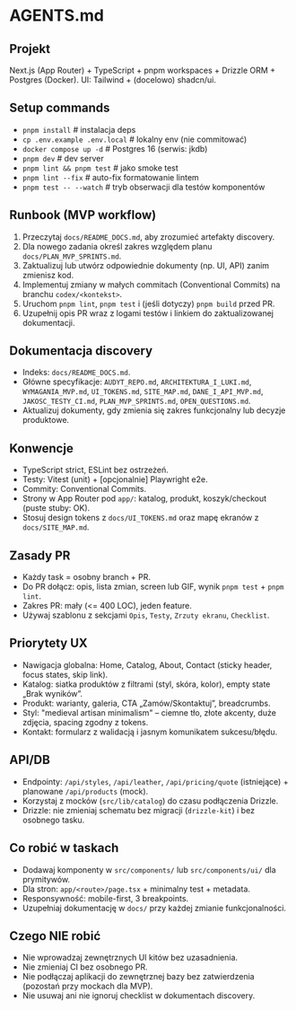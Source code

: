 # AGENTS.md

## Projekt
Next.js (App Router) + TypeScript + pnpm workspaces + Drizzle ORM + Postgres (Docker). UI: Tailwind + (docelowo) shadcn/ui.

## Setup commands
- `pnpm install`                     # instalacja deps
- `cp .env.example .env.local`       # lokalny env (nie commitować)
- `docker compose up -d`             # Postgres 16 (serwis: jkdb)
- `pnpm dev`                         # dev server
- `pnpm lint && pnpm test`           # jako smoke test
- `pnpm lint --fix`                  # auto-fix formatowanie lintem
- `pnpm test -- --watch`             # tryb obserwacji dla testów komponentów

## Runbook (MVP workflow)
1. Przeczytaj `docs/README_DOCS.md`, aby zrozumieć artefakty discovery.
2. Dla nowego zadania określ zakres względem planu `docs/PLAN_MVP_SPRINTS.md`.
3. Zaktualizuj lub utwórz odpowiednie dokumenty (np. UI, API) zanim zmienisz kod.
4. Implementuj zmiany w małych commitach (Conventional Commits) na branchu `codex/<kontekst>`.
5. Uruchom `pnpm lint`, `pnpm test` i (jeśli dotyczy) `pnpm build` przed PR.
6. Uzupełnij opis PR wraz z logami testów i linkiem do zaktualizowanej dokumentacji.

## Dokumentacja discovery
- Indeks: `docs/README_DOCS.md`.
- Główne specyfikacje: `AUDYT_REPO.md`, `ARCHITEKTURA_I_LUKI.md`, `WYMAGANIA_MVP.md`, `UI_TOKENS.md`, `SITE_MAP.md`, `DANE_I_API_MVP.md`, `JAKOSC_TESTY_CI.md`, `PLAN_MVP_SPRINTS.md`, `OPEN_QUESTIONS.md`.
- Aktualizuj dokumenty, gdy zmienia się zakres funkcjonalny lub decyzje produktowe.

## Konwencje
- TypeScript strict, ESLint bez ostrzeżeń.
- Testy: Vitest (unit) + [opcjonalnie] Playwright e2e.
- Commity: Conventional Commits.
- Strony w App Router pod `app/`: katalog, produkt, koszyk/checkout (puste stuby: OK).
- Stosuj design tokens z `docs/UI_TOKENS.md` oraz mapę ekranów z `docs/SITE_MAP.md`.

## Zasady PR
- Każdy task = osobny branch + PR.
- Do PR dołącz: opis, lista zmian, screen lub GIF, wynik `pnpm test` + `pnpm lint`.
- Zakres PR: mały (<= 400 LOC), jeden feature.
- Używaj szablonu z sekcjami `Opis`, `Testy`, `Zrzuty ekranu`, `Checklist`.

## Priorytety UX
- Nawigacja globalna: Home, Catalog, About, Contact (sticky header, focus states, skip link).
- Katalog: siatka produktów z filtrami (styl, skóra, kolor), empty state „Brak wyników”.
- Produkt: warianty, galeria, CTA „Zamów/Skontaktuj”, breadcrumbs.
- Styl: "medieval artisan minimalism" – ciemne tło, złote akcenty, duże zdjęcia, spacing zgodny z tokens.
- Kontakt: formularz z walidacją i jasnym komunikatem sukcesu/błędu.

## API/DB
- Endpointy: `/api/styles`, `/api/leather`, `/api/pricing/quote` (istniejące) + planowane `/api/products` (mock).
- Korzystaj z mocków (`src/lib/catalog`) do czasu podłączenia Drizzle.
- Drizzle: nie zmieniaj schematu bez migracji (`drizzle-kit`) i bez osobnego tasku.

## Co robić w taskach
- Dodawaj komponenty w `src/components/` lub `src/components/ui/` dla prymitywów.
- Dla stron: `app/<route>/page.tsx` + minimalny test + metadata.
- Responsywność: mobile-first, 3 breakpoints.
- Uzupełniaj dokumentację w `docs/` przy każdej zmianie funkcjonalności.

## Czego NIE robić
- Nie wprowadzaj zewnętrznych UI kitów bez uzasadnienia.
- Nie zmieniaj CI bez osobnego PR.
- Nie podłączaj aplikacji do zewnętrznej bazy bez zatwierdzenia (pozostań przy mockach dla MVP).
- Nie usuwaj ani nie ignoruj checklist w dokumentach discovery.
